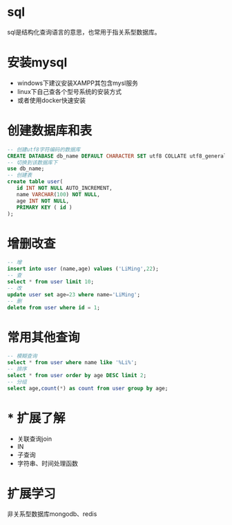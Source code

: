 # sql
sql是结构化查询语言的意思，也常用于指关系型数据库。
# 安装mysql
- windows下建议安装XAMPP其包含mysl服务
- linux下自己查各个型号系统的安装方式
- 或者使用docker快速安装
# 创建数据库和表
```sql
-- 创建utf8字符编码的数据库
CREATE DATABASE db_name DEFAULT CHARACTER SET utf8 COLLATE utf8_general_ci;
-- 切换到该数据库下
use db_name;
-- 创建表
create table user(
   id INT NOT NULL AUTO_INCREMENT,
   name VARCHAR(100) NOT NULL,
   age INT NOT NULL,
   PRIMARY KEY ( id )
);
```
# 增删改查
```sql
-- 增
insert into user (name,age) values ('LiMing',22);
-- 查
select * from user limit 10; 
-- 改
update user set age=23 where name='LiMing';
-- 删
delete from user where id = 1;
```
# 常用其他查询
```sql
-- 模糊查询
select * from user where name like '%Li%';
-- 排序
select * from user order by age DESC limit 2;
-- 分组  
select age,count(*) as count from user group by age;
```
# * 扩展了解
- 关联查询join
- IN
- 子查询
- 字符串、时间处理函数
# 扩展学习
非关系型数据库mongodb、redis
